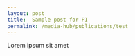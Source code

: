 ```yaml
---
layout: post
title:  Sample post for PI
permalink: /media-hub/publications/test
---
```

Lorem ipsum sit amet
